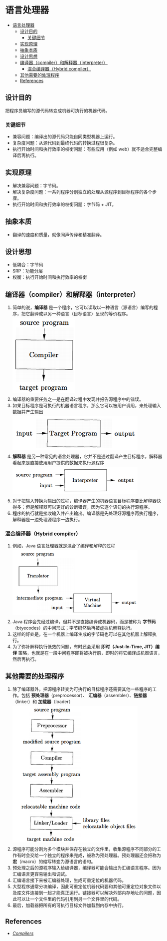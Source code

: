 # 语言处理器


<!-- TOC -->

- [语言处理器](#语言处理器)
    - [设计目的](#设计目的)
        - [关键细节](#关键细节)
    - [实现原理](#实现原理)
    - [抽象本质](#抽象本质)
    - [设计思想](#设计思想)
    - [编译器（compiler）和解释器（interpreter）](#编译器compiler和解释器interpreter)
        - [混合编译器（Hybrid compiler）](#混合编译器hybrid-compiler)
    - [其他需要的处理程序](#其他需要的处理程序)
    - [References](#references)

<!-- /TOC -->


## 设计目的
把程序员编写的源代码转变成机器可执行的机器代码。

### 关键细节
* 兼容问题：编译出的源代码只能自同类型机器上运行。
* 复杂度问题：从源代码到最终代码的转换过程很复杂。
* 执行开始时间和执行效率的权衡问题：有些应用（例如 web）就不适合完整编译后再执行。


## 实现原理
* 解决兼容问题：字节码。
* 解决复杂度问题：一系列程序分别独立的处理从源程序到目标程序的各个步骤。
* 执行开始时间和执行效率的权衡问题：字节码 + JIT。


## 抽象本质
* 翻译的速度和质量，就像同声传译和精准翻译。


## 设计思想
* 低耦合：字节码
* SRP：功能分层
* 权衡：执行开始时间和执行效率的权衡


## 编译器（compiler）和解释器（interpreter）
1. 简单的说，**编译器** 是一个程序，它可以读取以一种语言（源语言）编写的程序，把它翻译成以另一种语言（目标语言）呈现的等价程序。
    <img src="./images/01.png" width="200" style="display: block; margin: 5px 0 10px;" />
2. 编译器的重要任务之一是在翻译过程中发现并报告源程序中的错误。
3. 如果目标程序是可执行的机器语言程序，那么它可以被用户调用，来处理输入数据并产生输出
    <img src="./images/02.png" width="400" style="display: block; margin: 5px 0 10px;" />
4. **解释器** 是另一种常见的语言处理器，它并不是通过翻译产生目标程序，解释器看起来是直接使用用户提供的数据来执行源程序
    <img src="./images/03.png" width="400" style="display: block; margin: 5px 0 10px;" />
5. 对于把输入转换为输出的过程，编译器产生的机器语言目标程序要比解释器快得多；但是解释器可以更好的诊断错误，因为它逐个语句的执行源程序。
7. 程序的执行就是接收输入并产出输出。编译器是先处理好源程序再执行程序，解释器是一边处理源程序一边执行。

### 混合编译器（Hybrid compiler）
1. 例如，Java 语言处理器就是混合了编译和解释的过程
    <img src="./images/04.png" width="400" style="display: block; margin: 5px 0 10px;" />
2. Java 程序会先经过编译，但并不是直接编译成机器码，而是被称为 **字节码**（btyecodes）的中间形式；字节码然后再被虚拟机解释执行。
3. 这样的好处是，在一个机器上编译生成的字节码也可以在其他机器上解释执行。
4. 为了弥补解释执行低效的问题，有时还会采用 **即时（Just-In-Time, JIT）编译** 策略，也就是在一段中间程序即将被执行前，即时的将它编译成机器语言，然后再执行。


## 其他需要的处理程序
1. 除了编译器外，把源程序转变为可执行的目标程序还需要其他一些程序的工作。包括 **预处理器**（preprocessor）、 **汇编器**（assembler）、**链接器**（linker）和 **加载器**（loader）
    <img src="./images/05.png" width="400" style="display: block; margin: 5px 0 10px;" />
2. 源程序可能分割为多个模块并保存在独立的文件里，收集源程序不同部分的工作有时会交给一个独立的程序来完成，被称为预处理器。预处理器还会把称为 **宏**（macro）的缩写转变为源语言的语句。
3. 预处理之后的源程序输入给编译器，编译器可能会输出为汇编语言程序。因为汇编语言更容易输出和调试。
4. 汇编语言接下来被汇编器处理，生成可重定位的机器代码。
5. 大型程序通常分块编译，因此可重定位机器代码要和其他可重定位对象文件以及库文件连接到一起才能真正运行。链接器可以解决外部内存地址的问题，因此可以让一个文件里的代码引用到另一个文件里的代码。
6. 最后，加载器把所有的可执行目标文件加载到内存中执行。


## References
* [*Compilers*](https://book.douban.com/subject/1866231/)